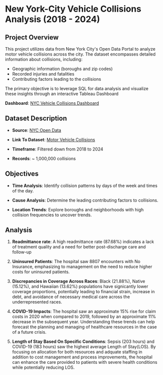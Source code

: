 # New York-City Vehicle Collisions Analysis (2018 - 2024)

## **Project Overview**

This project utilizes data from New York City's Open Data Portal to analyze motor vehicle collisions across the city. The dataset encompasses detailed information about collisions, including:
- Geographic information (boroughs and zip codes)
- Recorded injuries and fatalities
- Contributing factors leading to the collisions

The primary objective is to leverage SQL for data analysis and visualize these insights through an interactive Tableau Dashboard

**Dashboard**: [NYC Vehicle Collisions Dashboard](https://tinyurl.com/NYC-Vehicle-Collisions)

## **Dataset Description**

- **Source**: [NYC Open Data](https://opendata.cityofnewyork.us/)

- **Link To Dataset**: [Motor Vehicle Collisions](https://data.cityofnewyork.us/Public-Safety/Motor-Vehicle-Collisions-Crashes/h9gi-nx95/about_data)

- **Timeframe**: Filtered down from 2018 to 2024

- **Records**: ~ 1,000,000 collisions

## **Objectives**

- **Time Analysis**: Identify collision patterns by days of the week and times of the day.

- **Cause Analysis**: Determine the leading contributing factors to collisions.

- **Location Trends**: Explore boroughs and neighborhoods with high collision frequencies to uncover trends.

## **Analysis**

1. **Readmittance rate**: A high readmittance rate (87.68%) indicates a lack of treatment quality and a need for better post-discharge care and follow-up

2. **Uninsured Patients**: The hospital saw 8807 encounters with No Insurance, emphasizing to management on the need to reduce higher costs for uninsured patients.

3. **Discrepancies in Coverage Across Races**: Black (21.88%), Native (15.12%), and Hawaiian (13.62%) populations have signicantly lower coverage proportions, potentially leading to financial strain, increase in debt, and avoidance of necessary medical care across the underrepresented races.

4. **COVID-19 Impacts**: The hospital saw an approximate 15% rise for claim costs in 2020 when compared to 2019, followed by an approximate 11% decrease in the subsequent year. Understanding these trends can help forecast the planning and managing of healthcare resources in the case of a future crisis.

5. **Length of Stay Based On Specific Conditions**: Sepsis (203 hours) and COVID-19 (183 hours) saw the highest average Length of Stay(LOS). By focusing on allocation for both resources and adquate staffing in addition to cost management and process improvements, the hospital can enhance the care provided to patients with severe health conditions while potentially reducing LOS.

